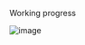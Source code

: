 Working progress

![image](https://github.com/user-attachments/assets/78a53380-4df4-427c-9c7e-48cadf2237f8)

